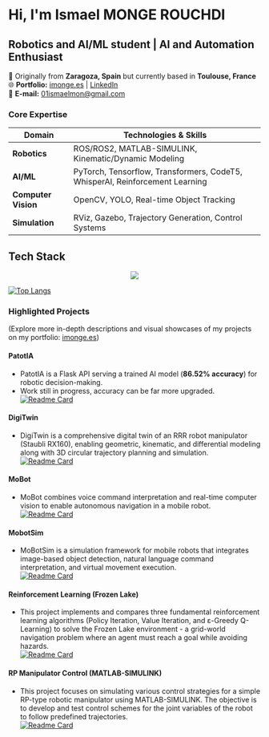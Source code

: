# Hi, I'm Ismael MONGE ROUCHDI 
## **Robotics and AI/ML student | AI and Automation Enthusiast**  
📍 Originally from **Zaragoza, Spain** but currently based in **Toulouse, France**  
🌐 **Portfolio:** [imonge.es](https://imonge.es) | [LinkedIn](https://www.linkedin.com/in/ismael-monge-rouchdi-aba771316/)  
📧 **E-mail:** [01ismaelmon@gmail.com](mailto:tuemail@ejemplo.com)

### **Core Expertise**  
| **Domain**       | **Technologies & Skills**                          |  
|------------------|--------------------------------------------------|  
| **Robotics**     | ROS/ROS2, MATLAB-SIMULINK, Kinematic/Dynamic Modeling |  
| **AI/ML**        | PyTorch, Tensorflow, Transformers, CodeT5, WhisperAI, Reinforcement Learning       |  
| **Computer Vision** |OpenCV, YOLO, Real-time Object Tracking       |  
| **Simulation**   | RViz, Gazebo, Trajectory Generation, Control Systems   |  

## Tech Stack
<div align="center">
  <img src="https://skillicons.dev/icons?i=python,cpp,matlab,ros,pytorch,tensorflow,opencv,docker,git,linux" />
</div>

[![Top Langs](https://github-readme-stats.vercel.app/api/top-langs/?username=IsmaTIBU&layout=compact)](https://github.com/IsmaTIBU)  

### **Highlighted Projects**  
(Explore more in-depth descriptions and visual showcases of my projects on my portfolio: [imonge.es](https://imonge.es)) 
#### **PatotIA**  
- PatotIA is a Flask API serving a trained AI model (**86.52% accuracy**) for robotic decision-making.  
- Work still in progress, accuracy can be far more upgraded.  
[![Readme Card](https://github-readme-stats.vercel.app/api/pin/?username=IsmaTIBU&repo=PatotIA)](https://github.com/IsmaTIBU/PatotIA)

#### **DigiTwin**  
- DigiTwin is a comprehensive digital twin of an RRR robot manipulator (Staubli RX160), enabling geometric, kinematic, and differential modeling along with 3D circular trajectory planning and simulation.  
[![Readme Card](https://github-readme-stats.vercel.app/api/pin/?username=IsmaTIBU&repo=DigiTwin)](https://github.com/IsmaTIBU/DigiTwin)

#### **MoBot**  
- MoBot combines voice command interpretation and real-time computer vision to enable autonomous navigation in a mobile robot.  
[![Readme Card](https://github-readme-stats.vercel.app/api/pin/?username=IsmaTIBU&repo=Mobot)](https://github.com/IsmaTIBU/Mobot)

#### **MobotSim**
- MoBotSim is a simulation framework for mobile robots that integrates image-based object detection, natural language command interpretation, and virtual movement execution.  
[![Readme Card](https://github-readme-stats.vercel.app/api/pin/?username=IsmaTIBU&repo=MobotSim&cache_seconds=0)](https://github.com/IsmaTIBU/MobotSim)

#### **Reinforcement Learning (Frozen Lake)** 
- This project implements and compares three fundamental reinforcement learning algorithms (Policy Iteration, Value Iteration, and ε-Greedy Q-Learning) to solve the Frozen Lake environment - a grid-world navigation problem where an agent must reach a goal while avoiding hazards.  
[![Readme Card](https://github-readme-stats.vercel.app/api/pin/?username=IsmaTIBU&repo=Reinforcement-Learning&cache_seconds=0)](https://github.com/IsmaTIBU/Reinforcement-Learning)

#### **RP Manipulator Control (MATLAB-SIMULINK)**  
- This project focuses on simulating various control strategies for a simple RP-type robotic manipulator using MATLAB-SIMULINK. The objective is to develop and test control schemes for the joint variables of the robot to follow predefined trajectories.  
[![Readme Card](https://github-readme-stats.vercel.app/api/pin/?username=IsmaTIBU&repo=Rob_Command&cache_seconds=0)](https://github.com/IsmaTIBU/Rob_Command)
